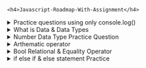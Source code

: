 <!DOCTYPE html>
<html lang="en">
<head>
    <meta charset="UTF-8">
    <meta name="viewport" content="width=device-width, initial-scale=1.0">
    <style>
        table, th, td {
          border: 1px solid black;
          border-collapse: collapse;
          padding: 8px;
          text-align: center;
        }
        th {
          background-color: #f2f2f2;
        }
      </style>
</head>
<body>
  
    <h4>Javascript-Roadmap-With-Assignment</h4>
<details>
  <summary>Practice questions using only console.log()</summary>

  Practice questions using only console.log() to draw shapes, patterns, and other creative outputs in the console.
  
  <ol>
    <li>Use console.log() to draw a 5x5 square of * symbols.</li>
    <li>Use console.log() to draw a right-angled triangle made of *</li>
    <li>Use console.log() to draw an inverted triangle</li>
    <li>Use console.log() to draw a diamond shape</li>
    <li>Use console.log() to draw a hollow right-angled triangle</li>
    <li>Use console.log() to draw a hollow right-angled triangle</li>
    <li>Use console.log() to create a zigzag pattern.</li>
 </ol>
 
</details>

<details>
  <summary>What is Data & Data Types</summary>
<h5>What is data ?</h5>
In programming, data refers to any information that can be processed, stored, or transmitted by a computer. It is the core of what computers operate on and manipulate. Data can come in various forms, such as numbers, text, images, audio, and more. The way data is represented and stored depends on its data type.
1. Primitive Data Types
- String  
- Number
- Bool
- Undefined 
- Null 
- Symbol
- BigInt
2. Non-Primitive Data Type
- Object, 
- Array
- Function
- Date
- RegExp
- Map
- Set

</details>

<details>
  <summary>Number Data Type Practice Question</summary>

- Write Program to Add Two Integers and store their sum in the third variable.
- Write Program to Multiply two decimal Point Numbers. 
- Write Program to perform all arithmetic operations.
- Write Program to Swap Values of Two Variables 
- Write Program to Swap Values of Three variables like that.
  - Input : ( x = 3 , y = 4 , z = 5)
  - output : (x = 4 , y = 5 , z = 3)
- Write Program to convert feet to meter and meter into KM.
- Write Program to convert celcius to farenheit. formula: (°C × 9/5) + 35
- Write Program to convert farenheit to celcius. formula: (°F − 32) × 5/9 
- Write Program to Calculate Area of Circle. formula A=πr2
- Write Program to Calculate Area of Square. formula A=a2
- Write Program to Calculate Area of Rectangle. A=wl
- Write Program to convert days to years and weeks
</details>


<details>
  <summary>Arthematic operator</summary>

<table border="1" cellpadding="5">
  <thead>
    <tr>
      <th>Operator</th>
      <th>Description</th>
      <th>Example</th>
      <th>Result</th>
    </tr>
  </thead>
  <tbody>
    <tr>
      <td>+</td>
      <td>Addition</td>
      <td>5 + 2</td>
      <td>7</td>
    </tr>
    <tr>
      <td>-</td>
      <td>Subtraction</td>
      <td>5 - 2</td>
      <td>3</td>
    </tr>
    <tr>
      <td>*</td>
      <td>Multiplication</td>
      <td>5 * 2</td>
      <td>10</td>
    </tr>
    <tr>
      <td>/</td>
      <td>Division</td>
      <td>5 / 2</td>
      <td>2.5</td>
    </tr>
    <tr>
      <td>%</td>
      <td>Modulus (Remainder)</td>
      <td>5 % 2</td>
      <td>1</td>
    </tr>
    <tr>
      <td>++</td>
      <td>Increment</td>
      <td>let x = 5; x++;</td>
      <td>6</td>
    </tr>
    <tr>
      <td>--</td>
      <td>Decrement</td>
      <td>let x = 5; x--;</td>
      <td>4</td>
    </tr>
  </tbody>
</table>

</details>



<details>
  <summary>Bool Relational & Equality Operator </summary>
  
<table>
        <thead>
            <tr>
                <th>Operator</th>
                <th>Type</th>
                <th>Description</th>
                <th>Example</th>
                <th>Result</th>
            </tr>
        </thead>
        <tbody>
            <tr>
                <td>&lt;</td>
                <td>Relational</td>
                <td>Less than</td>
                <td>5 &lt; 10</td>
                <td>true</td>
            </tr>
            <tr>
                <td>&gt;</td>
                <td>Relational</td>
                <td>Greater than</td>
                <td>10 &gt; 5</td>
                <td>true</td>
            </tr>
            <tr>
                <td>&lt;=</td>
                <td>Relational</td>
                <td>Less than or equal to</td>
                <td>5 &lt;= 5</td>
                <td>true</td>
            </tr>
            <tr>
                <td>&gt;=</td>
                <td>Relational</td>
                <td>Greater than or equal to</td>
                <td>10 &gt;= 10</td>
                <td>true</td>
            </tr>
            <tr>
                <td>==</td>
                <td>Equality</td>
                <td>Equal to (compares values, ignores type)</td>
                <td>5 == "5"</td>
                <td>true</td>
            </tr>
            <tr>
                <td>===</td>
                <td>Equality</td>
                <td>Strict equal to (compares values and type)</td>
                <td>5 === "5"</td>
                <td>false</td>
            </tr>
            <tr>
                <td>!=</td>
                <td>Equality</td>
                <td>Not equal to (compares values, ignores type)</td>
                <td>5 != "6"</td>
                <td>true</td>
            </tr>
            <tr>
                <td>!==</td>
                <td>Equality</td>
                <td>Strict not equal to (compares values & type)</td>
                <td>5 !== "5"</td>
                <td>true</td>
            </tr>
        </tbody>
    </table>
</details>


<details>
  <summary>if else if & else statement Practice</summary>
  
  Practice questions using only if, else if and else statement based on the our prevous learning.
  
1. Grade Calculator
- Problem: Write a program that takes a student's score as input and assigns a letter grade based on the score:
- A: 90-100
- B: 80-89
- C: 70-79
- D: 60-69
- F: Below 60
  
2. Traffic Light Simulation
- Practice: Use conditions to check the color of the traffic light.
- Problem: Simulate a traffic light system. The program should display:
- "Go" if the light is green,
- "Slow down" if the light is yellow,
- "Stop" if the light is red.

3. Age-Based Ticket Pricing
- Problem: Create a program that calculates ticket prices for a movie based on age:
- Children (under 12) get a 50% discount,
- Seniors (60+) get a 30% discount,
- Regular price for everyone else.
- Practice: Use if, else if, and else to determine the ticket price based on the user's age.

4. Shopping Discount Calculator
- Problem: Create a program that calculates a discount based on the total purchase amount:
- No discount if the purchase is less than $50,
- 10% discount if the purchase is between $50 and $100,
- 20% discount if the purchase is more than $100.
- Practice: Use conditional statements to calculate the discount.

5. Shipping Cost Calculator
- Problem: Create a program to calculate shipping costs based on the weight of a package:
- Free shipping for packages weighing less than 1kg,
- $5 for packages between 1kg and 5kg,
- $10 for packages heavier than 5kg.
- Practice: Use conditional statements to calculate shipping cost.

6. Restaurant Tip Calculator
- Problem: Write a program that calculates the tip based on service quality:
- "Excellent" service: 20% tip,
- "Good" service: 15% tip,
- "Average" service: 10% tip,
- "Poor" service: 5% tip.
- Practice: Use if, else if, and else to calculate the tip percentage.

7. Simple ATM Withdrawal
- Problem: Write a program that simulates a simple ATM withdrawal system. The program should:
- Deny the transaction if the requested withdrawal is more than the account balance,
- Allow the transaction if the balance is sufficient.
- Display the remaining balance after withdrawal.
- Practice: Use if, else if, and else to handle different cases of balance and withdrawal amounts.

</details>

</body>
</html>
